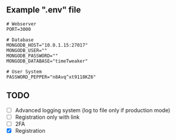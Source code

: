 ## Example ".env" file

```.env
# Webserver
PORT=3000

# Database
MONGODB_HOST="10.0.1.15:27017"
MONGODB_USER=""
MONGODB_PASSWORD=""
MONGODB_DATABASE="timeTweaker"

# User System
PASSWORD_PEPPER="n8Avq^xt9118KZ6"

```

## TODO

- [ ] Advanced logging system (log to file only if production mode)
- [ ] Registration only with link
- [ ] 2FA
- [x] Registration
